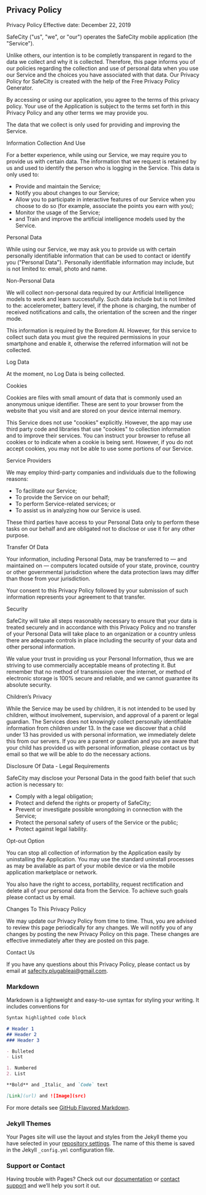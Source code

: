 ## Privacy Policy

Privacy Policy
Effective date: December 22, 2019

SafeCity ("us", "we", or "our") operates the SafeCity mobile application (the "Service").

Unlike others, our intention is to be completly transparent in regard to the data we collect and why it is collected. Therefore, this page informs you of our policies regarding the collection and use of personal data when you use our Service and the choices you have associated with that data. Our Privacy Policy for SafeCity is created with the help of the Free Privacy Policy Generator.

By accessing or using our application, you agree to the terms of this privacy policy. Your use of the Application is subject to the terms set forth in this Privacy Policy and any other terms we may provide you.

The data that we collect is only used for providing and improving the Service.


Information Collection And Use

For a better experience, while using our Service, we may require you to provide us with certain data. The information that we request is retained by us and used to identify the person who is logging in the Service. This data is only used to:

- Provide and maintain the Service;
- Notify you about changes to our Service;
- Allow you to participate in interactive features of our Service when you choose to do so (for example, associate the points you earn with you);
- Monitor the usage of the Service;
- and Train and improve the artificial intelligence models used by the Service.

Personal Data

While using our Service, we may ask you to provide us with certain personally identifiable information that can be used to contact or identify you ("Personal Data"). Personally identifiable information may include, but is not limited to: email, photo and name. 

Non-Personal Data

We will collect non-personal data required by our Artificial Intelligence models to work and learn successfully. Such data include but is not limited to the: accelerometer, battery level, if the phone is charging, the number of received notifications and calls, the orientation of the screen and the ringer mode. 

This information is required by the Boredom AI. However, for this service to collect such data you must give the required permissions in your smartphone and enable it, otherwise the referred information will not be collected.

Log Data

At the moment, no Log Data is being collected.

Cookies

Cookies are files with small amount of data that is commonly used an anonymous unique identifier. These are sent to your browser from the website that you visit and are stored on your device internal memory.

This Service does not use "cookies" explicitly. However, the app may use third party code and libraries that use "cookies" to collection information and to improve their services. You can instruct your browser to refuse all cookies or to indicate when a cookie is being sent. However, if you do not accept cookies, you may not be able to use some portions of our Service.

Service Providers

We may employ third-party companies and individuals due to the following reasons:

- To facilitate our Service;
- To provide the Service on our behalf;
- To perform Service-related services; or
- To assist us in analyzing how our Service is used.

These third parties have access to your Personal Data only to perform these tasks on our behalf and are obligated not to disclose or use it for any other purpose.

Transfer Of Data

Your information, including Personal Data, may be transferred to — and maintained on — computers located outside of your state, province, country or other governmental jurisdiction where the data protection laws may differ than those from your jurisdiction.

Your consent to this Privacy Policy followed by your submission of such information represents your agreement to that transfer.

Security

SafeCity will take all steps reasonably necessary to ensure that your data is treated securely and in accordance with this Privacy Policy and no transfer of your Personal Data will take place to an organization or a country unless there are adequate controls in place including the security of your data and other personal information.

We value your trust in providing us your Personal Information, thus we are striving to use commercially acceptable means of protecting it. But remember that no method of transmission over the internet, or method of electronic storage is 100% secure and reliable, and we cannot guarantee its absolute security.

Children’s Privacy

While the Service may be used by children, it is not intended to be used by children, without involvement, supervision, and approval of a parent or legal guardian. The Services does not knowingly collect personally identifiable information from children under 13. In the case we discover that a child under 13 has provided us with personal information, we immediately delete this from our servers. If you are a parent or guardian and you are aware that your child has provided us with personal information, please contact us by email so that we will be able to do the necessary actions.

Disclosure Of Data - Legal Requirements

SafeCity may disclose your Personal Data in the good faith belief that such action is necessary to:

- Comply with a legal obligation;
- Protect and defend the rights or property of SafeCity;
- Prevent or investigate possible wrongdoing in connection with the Service;
- Protect the personal safety of users of the Service or the public;
- Protect against legal liability.

Opt-out Option

You can stop all collection of information by the Application easily by uninstalling the Application. You may use the standard uninstall processes as may be available as part of your mobile device or via the mobile application marketplace or network.

You also have the right to access, portability, request rectification and delete all of your personal data from the Service. To achieve such goals please contact us by email.

Changes To This Privacy Policy

We may update our Privacy Policy from time to time. Thus, you are advised to review this page periodically for any changes. We will notify you of any changes by posting the new Privacy Policy on this page. These changes are effective immediately after they are posted on this page.


Contact Us

If you have any questions about this Privacy Policy, please contact us by email at safecity.plugableai@gmail.com.


### Markdown

Markdown is a lightweight and easy-to-use syntax for styling your writing. It includes conventions for

```markdown
Syntax highlighted code block

# Header 1
## Header 2
### Header 3

- Bulleted
- List

1. Numbered
2. List

**Bold** and _Italic_ and `Code` text

[Link](url) and ![Image](src)
```

For more details see [GitHub Flavored Markdown](https://guides.github.com/features/mastering-markdown/).

### Jekyll Themes

Your Pages site will use the layout and styles from the Jekyll theme you have selected in your [repository settings](https://github.com/brunofmf/SafeCity/settings). The name of this theme is saved in the Jekyll `_config.yml` configuration file.

### Support or Contact

Having trouble with Pages? Check out our [documentation](https://help.github.com/categories/github-pages-basics/) or [contact support](https://github.com/contact) and we’ll help you sort it out.

